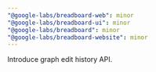 ```yaml
---
"@google-labs/breadboard-web": minor
"@google-labs/breadboard-ui": minor
"@google-labs/breadboard": minor
"@google-labs/breadboard-website": minor
---
```


Introduce graph edit history API.
